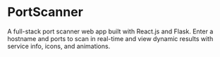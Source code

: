 # PortScanner
A full-stack port scanner web app built with React.js and Flask. Enter a hostname and ports to scan in real-time and view dynamic results with service info, icons, and animations.
